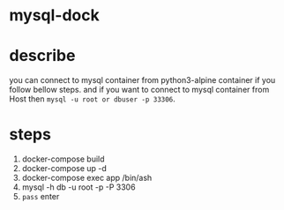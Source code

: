 # mysql-dock
# describe
you can connect to mysql container from python3-alpine container if you follow bellow steps.
and if you want to connect to mysql container from Host then `mysql -u root or dbuser -p 33306`.

# steps
1. docker-compose build
1. docker-compose up -d
1. docker-compose exec app /bin/ash
1. mysql -h db -u root -p -P 3306
1. ```pass``` enter
